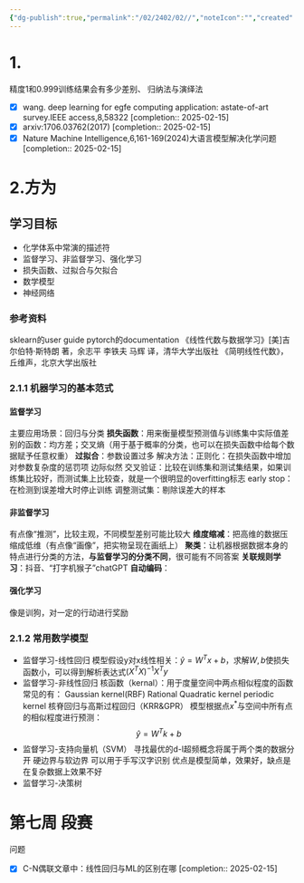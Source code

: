 ```yaml
---
{"dg-publish":true,"permalink":"/02/2402/02//","noteIcon":"","created":"2025-01-31T00:35","updated":"2025-07-01T13:38"}
---
```


# 1. 
精度1和0.999训练结果会有多少差别、
归纳法与演绎法
- [x] wang. deep learning for egfe computing application: astate-of-art survey.IEEE access,8,58322  [completion:: 2025-02-15]
- [x] arxiv:1706.03762(2017)  [completion:: 2025-02-15]
- [x] Nature Machine Intelligence,6,161-169(2024)大语言模型解决化学问题  [completion:: 2025-02-15]
# 2.方为
## 学习目标
- 化学体系中常演的描述符
- 监督学习、非监督学习、强化学习
- 损失函数、过拟合与欠拟合
- 数学模型
- 神经网络
### 参考资料
sklearn的user guide
pytorch的documentation
《线性代数与数据学习》[美]吉尔伯特·斯特朗 著，余志平 李铁夫 马辉 译，清华大学出版社
《简明线性代数》，丘维声，北京大学出版社
### 2.1.1 机器学习的基本范式
#### 监督学习
主要应用场景：回归与分类
**损失函数**：用来衡量模型预测值与训练集中实际值差别的函数：均方差；交叉熵（用于基于概率的分类，也可以在损失函数中给每个数据赋予任意权重）
**过拟合**：参数设置过多
    解决方法：正则化：在损失函数中增加对参数复杂度的惩罚项
    边际似然
    交叉验证：比较在训练集和测试集结果，如果训练集比较好，而测试集上比较查，就是一个很明显的overfitting标志
    early stop：在检测到误差增大时停止训练
    调整测试集：剔除误差大的样本
#### 非监督学习
有点像“推测”，比较主观，不同模型差别可能比较大
**维度缩减**：把高维的数据压缩成低维（有点像“画像”，把实物呈现在画纸上）
**聚类**：让机器根据数据本身的特点进行分类的方法，**与监督学习的分类不同**，很可能有不同答案
**关联规则学习**：抖音、“打字机猴子”chatGPT
**自动编码**：
#### 强化学习
像是训狗，对一定的行动进行奖励
### 2.1.2 常用数学模型
- 监督学习-线性回归
模型假设y对x线性相关：$\hat{y}=W^Tx+b$，求解$W,b$使损失函数小，可以得到解析表达式$(X^TX)^{-1}X^Ty$
- 监督学习-非线性回归
核函数（kernal）：用于度量空间中两点相似程度的函数
    常见的有：
    Gaussian kernel(RBF)
    Rational Quadratic kernel
    periodic kernel
核脊回归与高斯过程回归（KRR&GPR）
    模型根据点$x^*$与空间中所有点的相似程度进行预测：
    $$
\hat{y}=W^Tk+b
$$
- 监督学习-支持向量机（SVM）
寻找最优的d-l超频概念将属于两个类的数据分开
    硬边界与软边界
    可以用于手写汉字识别
    优点是模型简单，效果好，缺点是在复杂数据上效果不好
- 监督学习-决策树
# 第七周 段赛
问题
- [x] C-N偶联文章中：线性回归与ML的区别在哪  [completion:: 2025-02-15]